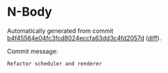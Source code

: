 # N-Body

Automatically generated from commit [b4f45564e04fc3fcd8024eccfa63dd3c4fd2057d](https://github.com/EFanZh/n-body/tree/b4f45564e04fc3fcd8024eccfa63dd3c4fd2057d)
([diff](https://github.com/EFanZh/n-body/commit/b4f45564e04fc3fcd8024eccfa63dd3c4fd2057d)).

Commit message:

```
Refactor scheduler and renderer
```
